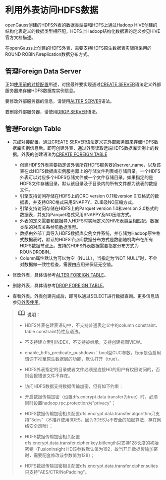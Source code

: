 # 利用外表访问HDFS数据<a name="ZH-CN_TOPIC_0311524273"></a>

openGauss创建的HDFS外表的数据类型要和HDFS上通过Hadoop HIVE创建的结构化表定义的数据类型相匹配。HDFS上Hadoop结构化数据表的定义参见HIVE官方文档描述。

在openGauss上创建的HDFS外表，需要支持HDFS原生数据表实际所采用的ROUND ROBIN和replication数据分布方式。

## 管理Foreign Data Server<a name="section1485280104511"></a>

正如[使用前的对接配置](使用前的对接配置.md)所述，对接最终要实现通过[CREATE SERVER](CREATE-SERVER.md)语法定义外部服务器来存储HDFS数据库实例信息。

要修改外部服务器的信息，请使用[ALTER SERVER](ALTER-SERVER.md)语法。

要删除外部服务器，请使用[DROP SERVER](DROP-SERVER.md)语法。

## 管理Foreign Table<a name="section135985217459"></a>

-   完成对接配置，通过CREATE SERVER语法定义完外部服务器来存储HDFS数据库实例信息后。即可创建外表，通过外表读取远端HDFS数据库实例上的数据。外表的创建语法为[CREATE FOREIGN TABLE](CREATE-FOREIGN-TABLE.md)
    -   创建HDFS外表需要指定该外表所在HDFS服务器的server\_name，以及该表在此HDFS数据库实例服务器上的存储文件列表或存储目录。一个HDFS外表可以对应多个HDFS存储文件或一个文件存储目录。如果指定的是HDFS文件存储目录，默认该目录及子目录内的所有文件都为该表的数据文件。
    -   引擎支持访问存储在HDFS上的ORC version 0.11和version 0.12格式的数据表，并支持ORC格式采用SNAPPY、ZLIB及NO压缩方式。
    -   引擎支持访问存储在HDFS上的Parquet version 1.0和version 2.0格式的数据表，并支持Parquet格式采用SNAPPY及NO压缩方式。
    -   外表的定义需要和数据导入HDFS时实际定义的HIVE表类型相匹配，数据类型的对应关系参见[数据类型](数据类型.md)。
    -   数据由外部工具导入HDFS数据库实例文件系统，并存储为Hadoop原生格式数据表时，默认的HDFS节点间数据分布方式是数剧随机均布在所有HDFS数据节点上。支持的HDFS外表数据需要指定分布方式为ROUNDROBIN。
    -   Column属性默认为可以为空（NULL），当指定为“NOT NULL”时，不会对数据做一致性检查，需要由应用来保证无空值。

-   修改外表，具体请参考[ALTER FOREIGN TABLE](ALTER-FOREIGN-TABLE.md)。
-   删除外表，具体请参考[DROP FOREIGN TABLE](DROP-FOREIGN-TABLE.md)。
-   查看外表。外表创建完成后，即可以通过SELECT进行数据查询。更多信息请参见[外表使用](外表使用.md)。

>![](public_sys-resources/icon-note.gif) **说明：** 
>
>-   HDFS外表在建表语句中，不支持普通表定义中的column constraint、table constraint特性及语法。
>
>-   不支持建立索引INDEX，不支持被继承，支持创建视图VIEW。
>
>-   enable\_hdfs\_predicate\_pushdown：bool型GUC参数，标示是否启用谓词下推至原生数据层的功能，默认打开（true）。
>
>-   HDFS外表指定的目录或者文件必须是连接HD的用户有权限访问的，否则会报错该文件不存在。
>
>-   访问HDFS数据支持数据传输加密，但有如下约束：
>
>    -   开启数据传输加密（设置dfs.encrypt.data.transfer为true）时，必须同时设置hadoop.rpc.protection为"privacy"；
>
>    -   HDFS数据传输加密相关配置dfs.encrypt.data.transfer.algorithm只支持"3des"（不推荐使用3DES，因为3DES为不安全的加密算法，存在网络安全风险）；
>
>    -   HDFS数据传输加密相关配置dfs.encrypt.data.transfer.cipher.key.bitlength只支持128长度的初始密钥（FusionInsight HD该参数默认值为192，故当开启数据传输加密时，需要配套修改该参数值为128）；
>
>    -   HDFS数据传输加密相关配置dfs.encrypt.data.transfer.cipher.suites只支持"AES/CTR/NoPadding"。

